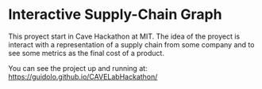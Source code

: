 # Interactive Supply-Chain Graph

This proyect start in Cave Hackathon at MIT. 
The idea of the proyect is interact with a representation of a supply chain from some company and to see some metrics as the final cost of a product. 

You can see the project up and running at: 
https://guidolo.github.io/CAVELabHackathon/
